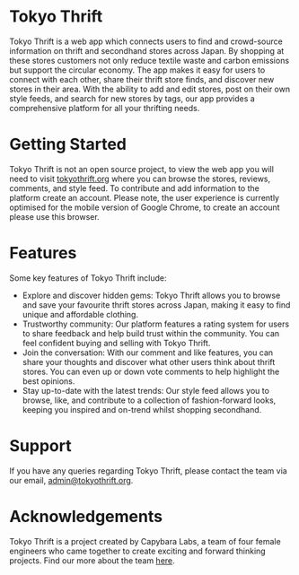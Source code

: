 # Tokyo Thrift

Tokyo Thrift is a web app which connects users to find and crowd-source information on thrift and secondhand stores across Japan. By shopping at these stores customers not only reduce textile waste and carbon emissions but support the circular economy. The app makes it easy for users to connect with each other, share their thrift store finds, and discover new stores in their area. With the ability to add and edit stores, post on their own style feeds, and search for new stores by tags, our app provides a comprehensive platform for all your thrifting needs.

# Getting Started
Tokyo Thrift is not an open source project, to view the web app you will need to visit <a href="https://tokyothrift.org/">tokyothrift.org</a> where you can browse the stores, reviews, comments, and style feed. To contribute and add information to the platform create an account. Please note, the user experience is currently optimised for the mobile version of Google Chrome, to create an account please use this browser.

# Features
Some key features of Tokyo Thrift include:
<ul>
<li>	Explore and discover hidden gems: Tokyo Thrift allows you to browse and save your favourite thrift stores across Japan, making it easy to find unique and affordable clothing.</li>
<li> Trustworthy community: Our platform features a rating system for users to share feedback and help build trust within the community. You can feel confident buying and selling with Tokyo Thrift.</li>
<li> Join the conversation: With our comment and like features, you can share your thoughts and discover what other users think about thrift stores. You can even up or down vote comments to help highlight the best opinions.</li>
<li> Stay up-to-date with the latest trends: Our style feed allows you to browse, like, and contribute to a collection of fashion-forward looks, keeping you inspired and on-trend whilst shopping secondhand.</li>
</ul>

# Support
If you have any queries regarding Tokyo Thrift, please contact the team via our email, admin@tokyothrift.org.

# Acknowledgements
Tokyo Thrift is a project created by Capybara Labs, a team of four female engineers who came together to create exciting and forward thinking projects. Find our more about the team <a href="https://tokyothrift.org/aboutus">here</a>.








